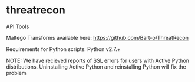 threatrecon
===========

API Tools

Maltego Transforms available here:
https://github.com/Bart-o/ThreatRecon

Requirements for Python scripts:
Python v2.7.+

NOTE: We have recieved reports of SSL errors for users with Active Python distributions. Uninstalling Active Python and reinstalling Python will fix the problem
